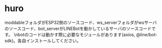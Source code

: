 # huro
moddableフォルダがESP32側のソースコード、ws_serverフォルダがwsサーバのソースコード、bot_serverがLINEBotを動かしているサーバのソースコードです。
\nbotのコードは動かす際に必要なモジュールがあります(axios, @line/bot-sdk)。各自インストールしてください。
